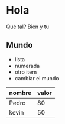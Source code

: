 # Hola

Que tal?
Bien y tu

## Mundo

* lista
* numerada
* otro item
* cambiar el mundo

| nombre | valor |
|--------|-------|
| Pedro  | 80    |
| kevin  | 50    |
